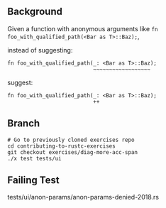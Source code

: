 ## Background

Given a function with anonymous arguments like `fn foo_with_qualified_path(<Bar as T>::Baz);`,

instead of suggesting:

```
fn foo_with_qualified_path(_: <Bar as T>::Baz);
                           ~~~~~~~~~~~~~~~~~~
```

suggest:

```
fn foo_with_qualified_path(_: <Bar as T>::Baz);
                           ++
```

## Branch

```
# Go to previously cloned exercises repo
cd contributing-to-rustc-exercises
git checkout exercises/diag-more-acc-span
./x test tests/ui
```

## Failing Test

tests/ui/anon-params/anon-params-denied-2018.rs
